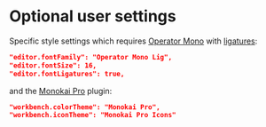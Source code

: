 # Optional user settings

Specific style settings which requires [Operator Mono](https://www.typography.com/fonts/operator/styles/operatormono) with [ligatures](https://github.com/kiliman/operator-mono-lig):

```json
"editor.fontFamily": "Operator Mono Lig",
"editor.fontSize": 16,
"editor.fontLigatures": true,
```

and the [Monokai Pro](https://www.monokai.pro/vscode) plugin:

```json
"workbench.colorTheme": "Monokai Pro",
"workbench.iconTheme": "Monokai Pro Icons"
```
